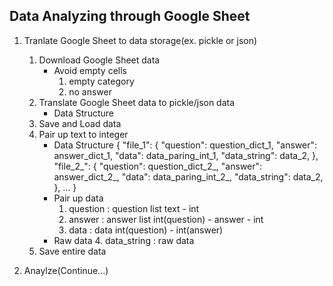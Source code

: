 Data Analyzing through Google Sheet
------------------------------------------------

1. Tranlate Google Sheet to data storage(ex. pickle or json)
    1. Download Google Sheet data
        - Avoid empty cells
            1. empty category
            2. no answer
    2. Translate Google Sheet data to pickle/json data
        - Data Structure
    3. Save and Load data
    4. Pair up text to integer
        - Data Structure
            {
                "file_1": {
                    "question": question_dict_1,
                    "answer": answer_dict_1,
                    "data": data_paring_int_1,
                    "data_string": data_2,
                },
                "file_2_": {
                    "question": question_dict_2_,
                    "answer": answer_dict_2_,
                    "data": data_paring_int_2_,
                    "data_string": data_2,
                },
                ...
            }
        - Pair up data
            1. question     : question list text - int
            2. answer       : answer list   int(question) - answer - int
            3. data         : data          int(question) - int(answer)    
        - Raw data
            4. data_string  : raw data
    5. Save entire data

2. Anaylze(Continue...)